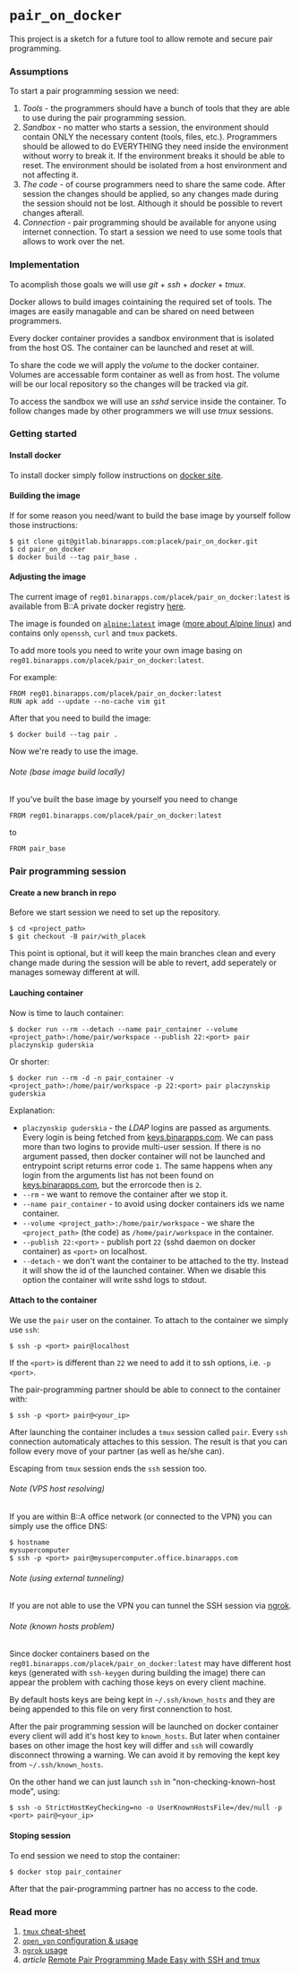# `pair_on_docker`

This project is a sketch for a future tool to allow remote and secure pair programming.

### Assumptions

To start a pair programming session we need:

1. *Tools* - the programmers should have a bunch of tools that they are able to use during the pair programming session.
2. *Sandbox* - no matter who starts a session, the environment should contain ONLY the necessary content (tools, files, etc.). Programmers should be allowed to do EVERYTHING they need inside the environment without worry to break it. If the environment breaks it should be able to reset. The environment should be isolated from a host environment and not affecting it.
3. *The code* - of course programmers need to share the same code. After session the changes should be applied, so any changes made during the session should not be lost. Although it should be possible to revert changes afterall.
4. *Connection* - pair programming should be available for anyone using internet connection. To start a session we need to use some tools that allows to work over the net.

### Implementation

To acomplish those goals we will use _git_ + _ssh_ + _docker_ + _tmux_.

Docker allows to build images cointaining the required set of tools. The images are easily managable and can be shared on need between programmers.

Every docker container provides a sandbox environment that is isolated from the host OS. The container can be launched and reset at will.

To share the code we will apply the _volume_ to the docker container. Volumes are accessable form container as well as from host. The volume will be our local repository so the changes will be tracked via _git_.

To access the sandbox we will use an _sshd_ service inside the container. To follow changes made by other programmers we will use _tmux_ sessions.

### Getting started

#### Install docker

To install docker simply follow instructions on [docker site](https://store.docker.com/editions/community/docker-ce-desktop-mac?tab=description).

#### Building the image

If for some reason you need/want to build the base image by yourself follow those instructions:

    $ git clone git@gitlab.binarapps.com:placek/pair_on_docker.git
    $ cd pair_on_docker
    $ docker build --tag pair_base .

#### Adjusting the image

The current image of `reg01.binarapps.com/placek/pair_on_docker:latest` is available from B::A private docker registry [here](http://reg01.binarapps.com/repo/tags/placek%252Fpair_on_docker).

The image is founded on [`alpine:latest`](https://hub.docker.com/_/alpine/) image ([more about Alpine linux](https://alpinelinux.org)) and contains only `openssh`, `curl` and `tmux` packets.

To add more tools you need to write your own image basing on `reg01.binarapps.com/placek/pair_on_docker:latest`.

For example:

```docker
FROM reg01.binarapps.com/placek/pair_on_docker:latest
RUN apk add --update --no-cache vim git
```

After that you need to build the image:

    $ docker build --tag pair .

Now we're ready to use the image.

###### Note (base image build locally)

If you've built the base image by yourself you need to change

```docker
FROM reg01.binarapps.com/placek/pair_on_docker:latest
```

to
```docker
FROM pair_base
```

### Pair programming session

#### Create a new branch in repo

Before we start session we need to set up the repository.

    $ cd <project_path>
    $ git checkout -B pair/with_placek

This point is optional, but it will keep the main branches clean and every change made during the session will be able to revert, add seperately or manages someway different at will.

#### Lauching container

Now is time to lauch container:

    $ docker run --rm --detach --name pair_container --volume <project_path>:/home/pair/workspace --publish 22:<port> pair placzynskip guderskia

Or shorter:

    $ docker run --rm -d -n pair_container -v <project_path>:/home/pair/workspace -p 22:<port> pair placzynskip guderskia

Explanation:
 * `placzynskip guderskia` - the _LDAP_ logins are passed as arguments. Every login is being fetched from [keys.binarapps.com](keys.binarapps.com). We can pass more than two logins to provide multi-user session. If there is no argument passed, then docker container will not be launched and entrypoint script returns error code `1`. The same happens when any login from the arguments list has not been found on [keys.binarapps.com](keys.binarapps.com), but the errorcode then is `2`.
 * `--rm` - we want to remove the container after we stop it.
 * `--name pair_container` - to avoid using docker containers ids we name container.
 * `--volume <project_path>:/home/pair/workspace` - we share the `<project_path>` (the code) as `/home/pair/workspace` in the container.
 * `--publish 22:<port>` - publish port `22` (sshd daemon on docker container) as `<port>` on localhost.
 * `--detach` - we don't want the container to be attached to the tty. Instead it will show the id of the launched container. When we disable this option the container will write sshd logs to stdout.

#### Attach to the container

We use the `pair` user on the container. To attach to the container we simply use `ssh`:

    $ ssh -p <port> pair@localhost

If the `<port>` is different than `22` we need to add it to ssh options, i.e. `-p <port>`.

The pair-programming partner should be able to connect to the container with:

    $ ssh -p <port> pair@<your_ip>

After launching the container includes a `tmux` session called `pair`. Every `ssh` connection automaticaly attaches to this session. The result is that you can follow every move of your partner (as well as he/she can).

Escaping from `tmux` session ends the `ssh` session too.

###### Note (VPS host resolving)

If you are within B::A office network (or connected to the VPN) you can simply use the office DNS:

    $ hostname
    mysupercomputer
    $ ssh -p <port> pair@mysupercomputer.office.binarapps.com

###### Note (using external tunneling)

If you are not able to use the VPN you can tunnel the SSH session via [ngrok](https://ngrok.com).

###### Note (known hosts problem)

Since docker containers based on the `reg01.binarapps.com/placek/pair_on_docker:latest` may have different host keys (generated with `ssh-keygen` during building the image) there can appear the problem with caching those keys on every client machine.

By default hosts keys are being kept in `~/.ssh/known_hosts` and they are being appended to this file on very first connenction to host.

After the pair programming session will be launched on docker container every client will add it's host key to `known_hosts`. But later when container bases on other image the host key will differ and `ssh` will cowardly disconnect throwing a warning. We can avoid it by removing the kept key from `~/.ssh/known_hosts`.

On the other hand we can just launch `ssh` in "non-checking-known-host mode", using:

    $ ssh -o StrictHostKeyChecking=no -o UserKnownHostsFile=/dev/null -p <port> pair@<your_ip>

#### Stoping session

To end session we need to stop the container:

    $ docker stop pair_container

After that the pair-programming partner has no access to the code.

### Read more

1. [`tmux` cheat-sheet](https://meerkat.binarapps.com/kd/guides/tmux-cheatsheet)
2. [`open_vpn` configuration & usage](https://meerkat.binarapps.com/kd/guides/openvpn)
3. [`ngrok` usage](https://ngrok.com/docs#getting-started)
4. _article_ [Remote Pair Programming Made Easy with SSH and tmux](http://hamvocke.com/blog/remote-pair-programming-with-tmux/)
